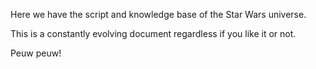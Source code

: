 Here we have the script and knowledge base of the Star Wars universe.

This is a constantly evolving document regardless if you like it or not.

Peuw peuw!

